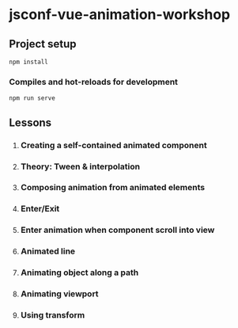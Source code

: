# jsconf-vue-animation-workshop

## Project setup
```
npm install
```

### Compiles and hot-reloads for development
```
npm run serve
```

## Lessons

1. ### Creating a self-contained animated component
2. ### Theory: Tween & interpolation
3. ### Composing animation from animated elements
4. ### Enter/Exit
5. ### Enter animation when component scroll into view
6. ### Animated line
7. ### Animating object along a path
8. ### Animating viewport
9. ### Using transform


